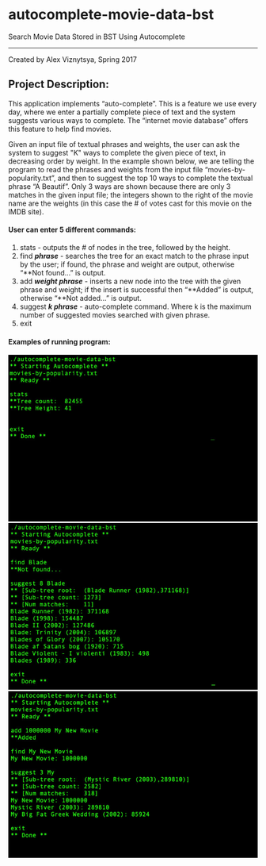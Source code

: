 # autocomplete-movie-data-bst
Search Movie Data Stored in BST Using Autocomplete
***
Created by Alex Viznytsya, Spring 2017

## Project Description:

This application implements “auto-complete”. This is a feature we use every day, where we enter a partially complete piece of text and the system suggests various ways to complete. The “internet movie database” offers this feature to help find movies.

Given an input file of textual phrases and weights, the user can ask the system to suggest "K" ways to complete the given piece of text, in decreasing order by weight. In the example shown below, we are telling the program to read the phrases and weights from the input file “movies-by-popularity.txt”, and then to suggest the top 10 ways to complete the textual phrase “A Beautif”. Only 3 ways are shown because there are only 3 matches in the given input file; the integers shown to the right of the movie name are the weights (in this case the # of votes cast for this movie on the IMDB site).

#### User can enter 5 different commands:

1. stats - outputs the # of nodes in the tree, followed by the height.
2. find **_phrase_** - searches the tree for an exact match to the phrase input by the user; if found, the phrase and weight are output, otherwise “**Not found...” is output.
3. add **_weight phrase_** - inserts a new node into the tree with the given phrase and weight; if the insert is successful then “**Added” is output, otherwise “**Not added...” is output.
4. suggest **_k phrase_** - auto-complete command. Where k is the maximum number of suggested movies searched with given phrase.
5. exit

#### Examples of running program:
![alt text](./screenshots/autocomplete_movie_data_bst_1.jpg "Screenshot 1")
![alt text](./screenshots/autocomplete_movie_data_bst_2.jpg "Screenshot 1")
![alt text](./screenshots/autocomplete_movie_data_bst_3.jpg "Screenshot 1")

